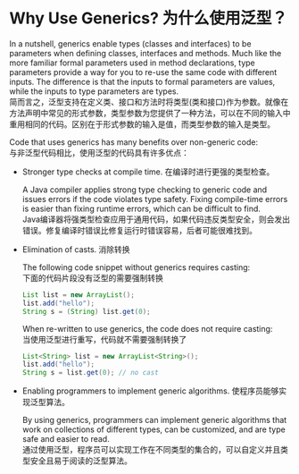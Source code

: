 # Why Use Generics? 为什么使用泛型？

In a nutshell, generics enable types (classes and interfaces) to be parameters when defining classes, interfaces and methods. Much like the more familiar formal parameters used in method declarations, type parameters provide a way for you to re-use the same code with different inputs. The difference is that the inputs to formal parameters are values, while the inputs to type parameters are types.  
简而言之，泛型支持在定义类、接口和方法时将类型(类和接口)作为参数。就像在方法声明中常见的形式参数，类型参数为您提供了一种方法，可以在不同的输入中重用相同的代码。区别在于形式参数的输入是值，而类型参数的输入是类型。

Code that uses generics has many benefits over non-generic code:  
与非泛型代码相比，使用泛型的代码具有许多优点：

- Stronger type checks at compile time. 在编译时进行更强的类型检查。

    A Java compiler applies strong type checking to generic code and issues errors if the code violates type safety. Fixing compile-time errors is easier than fixing runtime errors, which can be difficult to find.  
    Java编译器将强类型检查应用于通用代码，如果代码违反类型安全，则会发出错误。修复编译时错误比修复运行时错误容易，后者可能很难找到。

- Elimination of casts. 消除转换

    The following code snippet without generics requires casting:  
    下面的代码片段没有泛型的需要强制转换
    ```java
    List list = new ArrayList();
    list.add("hello");
    String s = (String) list.get(0);
    ```
    When re-written to use generics, the code does not require casting:  
    当使用泛型进行重写，代码就不需要强制转换了
    ```java
    List<String> list = new ArrayList<String>();
    list.add("hello");
    String s = list.get(0); // no cast
    ```
- Enabling programmers to implement generic algorithms. 使程序员能够实现泛型算法。

    By using generics, programmers can implement generic algorithms that work on collections of different types, can be customized, and are type safe and easier to read.  
    通过使用泛型，程序员可以实现工作在不同类型的集合的，可以自定义并且类型安全且易于阅读的泛型算法。

